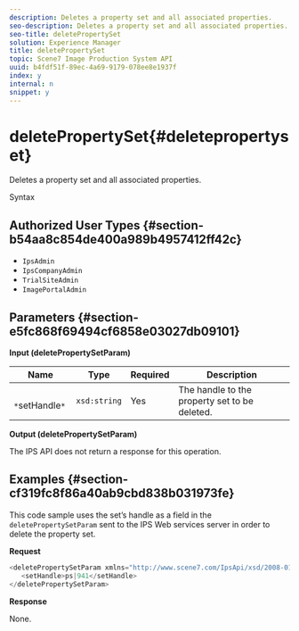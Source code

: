 ```yaml
---
description: Deletes a property set and all associated properties.
seo-description: Deletes a property set and all associated properties.
seo-title: deletePropertySet
solution: Experience Manager
title: deletePropertySet
topic: Scene7 Image Production System API
uuid: b4fdf51f-89ec-4a69-9179-078ee8e1937f
index: y
internal: n
snippet: y
---
```


# deletePropertySet{#deletepropertyset}

Deletes a property set and all associated properties.

 Syntax 

## Authorized User Types {#section-b54aa8c854de400a989b4957412ff42c}

* `IpsAdmin` 
* `IpsCompanyAdmin` 
* `TrialSiteAdmin` 
* `ImagePortalAdmin`

## Parameters {#section-e5fc868f69494cf6858e03027db09101}

**Input (deletePropertySetParam)** 

|  Name  | Type  | Required  | Description  |
|---|---|---|---|
|  ` *`setHandle`*`  | `xsd:string`  | Yes  | The handle to the property set to be deleted.  |

**Output (deletePropertySetParam)**

The IPS API does not return a response for this operation.

## Examples {#section-cf319fc8f86a40ab9cbd838b031973fe}

This code sample uses the set’s handle as a field in the `deletePropertySetParam` sent to the IPS Web services server in order to delete the property set.

**Request** 

```java
<deletePropertySetParam xmlns="http://www.scene7.com/IpsApi/xsd/2008-01-15">
   <setHandle>ps|941</setHandle>
</deletePropertySetParam>
```

**Response**

None. 
